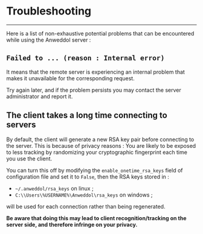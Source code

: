 # Troubleshooting
---

Here is a list of non-exhaustive potential problems that can be encountered while using the Anweddol server : 


## `Failed to ... (reason : Internal error)`

It means that the remote server is experiencing an internal problem that makes it unavailable for the corresponding request.

Try again later, and if the problem persists you may contact the server administrator and report it.

## The client takes a long time connecting to servers

By default, the client will generate a new RSA key pair before connecting to the server.
This is because of privacy reasons : You are likely to be exposed to less tracking by randomizing your cryptographic fingerprint each time you use the client.

You can turn this off by modifying the `enable_onetime_rsa_keys` field of configuration file and set it to `False`, then the RSA keys stored in : 

- `~/.anweddol/rsa_keys` on linux ; 
- `C:\\Users\%USERNAME%\Anweddol\rsa_keys` on windows ;

will be used for each connection rather than being regenerated. 

**Be aware that doing this may lead to client recognition/tracking on the server side, and therefore infringe on your privacy.**